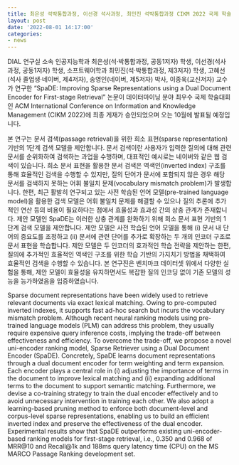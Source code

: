 ```yaml
---
title: 최은성 석박통합과정, 이선경 석사과정, 최민진 석박통합과정 CIKM 2022 국제 학술대회 논문 채택
layout: post
date: '2022-08-01 14:17:00'
categories:
- news
---
```

DIAL 연구실 소속 인공지능학과 최은성(석·박통합과정, 공동1저자) 학생, 이선경(석사과정, 공동1저자) 학생, 소프트웨어학과 최민진(석·박통합과정, 제3저자) 학생, 고혜선(석사 졸업생·네이버, 제4저자), 송영인(네이버, 제5저자) 박사, 이종욱(교신저자) 교수가 연구한 “SpaDE: Improving Sparse Representations using a Dual Document Encoder for First-stage Retrieval” 논문이 데이터마이닝 분야 최우수 국제 학술대회인 ACM International Conference on Information and Knowledge Management (CIKM 2022)에 최종 게재가 승인되었으며 오는 10월에 발표될 예정입니다.

본 연구는 문서 검색(passage retrieval)을 위한 희소 표현(sparse representation) 기반의 1단계 검색 모델을 제안합니다. 문서 검색이란 사용자가 입력한 질의에 대해 관련 문서를 순위화하여 검색하는 과업을 수행하며, 대표적인 예시로는 네이버와 같은 웹 검색이 있습니다. 희소 문서 표현을 활용한 문서 검색은 역색인(inverted index) 구조를 통해 효율적인 검색을 수행할 수 있지만, 질의 단어가 문서에 포함되지 않은 경우 해당 문서를 검색하지 못하는 어휘 불일치 문제(vocabulary mismatch problem)가 발생합니다. 한편, 최근 활발히 연구되고 있는 사전 학습된 언어 모델(pre-trained language model)을 활용한 검색 모델은 어휘 불일치 문제를 해결할 수 있으나 질의 추론에 추가적인 연산 등의 비용이 필요하다는 점에서 효율성과 효과성 간의 상충 관계가 존재합니다. 제안 모델인 SpaDE는 이러한 상충 관계를 완화하기 위해 희소 문서 표현 기반의 1단계 검색 모델을 제안합니다. 제안 모델은 사전 학습된 언어 모델을 통해 (i) 문서 내 단어의 중요도를 조정하고 (ii) 문서에 관련 단어를 추가로 확장하는 두 개의 인코더 구조로 문서 표현을 학습합니다. 제안 모델은 두 인코더의 효과적인 학습 전략을 제안하는 한편, 질의에 추가적인 효율적인 역색인 구조를 위한 학습 기반의 가지치기 방법을 채택하여 효율적인 검색을 수행할 수 있습니다. 본 연구진은 벤치마크 데이터셋 위에서 다양한 실험을 통해, 제안 모델이 효율성을 유지하면서도 복잡한 질의 인코딩 없이 기존 모델의 성능을 능가하였음을 입증하였습니다.

Sparse document representations have been widely used to retrieve relevant documents via exact lexical matching. Owing to pre-computed inverted indexes, it supports fast ad-hoc search but incurs the vocabulary mismatch problem. Although recent neural ranking models using pre-trained language models (PLM) can address this problem, they usually require expensive query inference costs, implying the trade-off between effectiveness and efficiency. To overcome the trade-off, we propose a novel uni-encoder ranking model, Sparse Retriever using a Dual Document Encoder (SpaDE). Concretely, SpaDE learns document representations through a dual document encoder for term weighting and term expansion. Each encoder plays a central role in (i) adjusting the importance of terms in the document to improve lexical matching and (ii) expanding additional terms to the document to support semantic matching. Furthermore, we devise a co-training strategy to train the dual encoder effectively and to avoid unnecessary intervention in training each other. We also adopt a learning-based pruning method to enforce both document-level and corpus-level sparse representations, enabling us to build an efficient inverted index and preserve the effectiveness of the dual encoder. Experimental results show that SpaDE outperforms existing uni-encoder-based ranking models for first-stage retrieval, i.e., 0.350 and 0.968 of MRR@10 and Recall@1k and 188ms query latency time (CPU) on the MS MARCO Passage Ranking development set.
